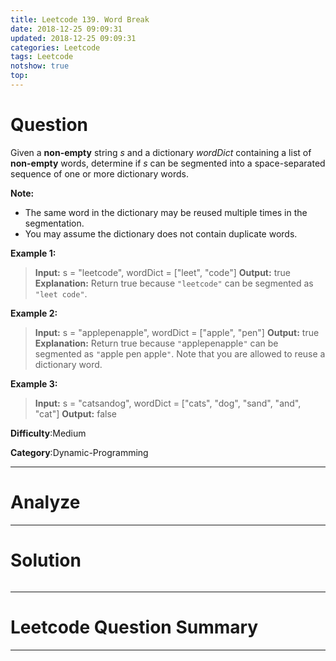 ```yaml
---
title: Leetcode 139. Word Break
date: 2018-12-25 09:09:31
updated: 2018-12-25 09:09:31
categories: Leetcode
tags: Leetcode
notshow: true
top:
---
```


# Question
Given a  **non-empty**  string  _s_  and a dictionary  _wordDict_  containing a list of  **non-empty**  words, determine if  _s_  can be segmented into a space-separated sequence of one or more dictionary words.

**Note:**

- The same word in the dictionary may be reused multiple times in the segmentation.
- You may assume the dictionary does not contain duplicate words.

**Example 1:**

> **Input:** s = "leetcode", wordDict = ["leet", "code"]
> **Output:** true
> **Explanation:** Return true because `"leetcode"` can be segmented as `"leet code"`.

**Example 2:**

> **Input:** s = "applepenapple", wordDict = ["apple", "pen"]
> **Output:** true
> **Explanation:** Return true because `"`applepenapple`"` can be segmented as `"`apple pen apple`"`. Note that you are allowed to reuse a dictionary word.

**Example 3:**

> **Input:** s = "catsandog", wordDict = ["cats", "dog", "sand", "and", "cat"]
> **Output:** false

**Difficulty**:Medium

**Category**:Dynamic-Programming


<!-- more -->

------------

# Analyze

------------

# Solution

```cpp

```

------------

# Leetcode Question Summary


------------
